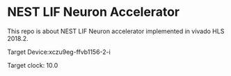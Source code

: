 # NEST LIF Neuron Accelerator
This repo is about NEST LIF Neuron accelerator implemented in vivado HLS 2018.2.

Target Device:xczu9eg-ffvb1156-2-i

Target clock: 10.0